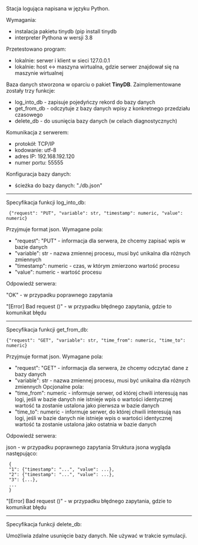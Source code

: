Stacja logująca napisana w języku Python.

Wymagania:
- instalacja pakietu tinydb (pip install tinydb
- interpreter Pythona w wersji 3.8

Przetestowano program:
- lokalnie: serwer i klient w sieci 127.0.0.1
- lokalnie: host <-> maszyna wirtualna, gdzie serwer znajdował się na maszynie wirtualnej

Baza danych stworzona w oparciu o pakiet **TinyDB**.
Zaimplementowane zostały trzy funkcje:
- log_into_db - zapisuje pojedyńczy rekord do bazy danych
- get_from_db - odczytuje z bazy danych wpisy  z konkretnego przedziału czasowego
- delete_db - do usunięcia bazy danych (w celach diagnostycznych)

Komunikacja z serwerem:
- protokół:     TCP/IP
- kodowanie:    utf-8
- adres IP:     192.168.192.120
- numer portu:  55555

Konfiguracja bazy danych:
- ścieżka do bazy danych: "./db.json"

----------------------------------------------------------------------------------------------------------------

Specyfikacja funkcji log_into_db:

     {"request": "PUT", "variable": str, "timestamp": numeric, "value": numeric}

 Przyjmuje format json. Wymagane pola:
 - "request": "PUT" - informacja dla serwera, że chcemy zapisać wpis w bazie danych
 - "variable": str - nazwa zmiennej procesu, musi być unikalna dla różnych zmiennych
 - "timestamp": numeric - czas, w którym zmierzono wartość procesu
 - "value": numeric - wartość procesu
 

 
 Odpowiedź serwera:
 
 "OK" - w przypadku poprawnego zapytania
 
 "[Error] Bad request (<message>)" - w przypadku błędnego zapytania, gdzie <message> to komunikat błędu
 
 ----------------------------------------------------------------------------------------------------------------
 
Specyfikacja funkcji get_from_db:

    {"request": "GET", "variable": str, "time_from": numeric, "time_to": numeric}

 Przyjmuje format json. Wymagane pola:
 - "request": "GET" - informacja dla serwera, że chcemy odczytać dane z bazy danych
 - "variable": str - nazwa zmiennej procesu, musi być unikalna dla różnych zmiennych
 Opcjonalne pola:
 - "time_from": numeric - informuje serwer, od której chwili interesują nas logi, jeśli w bazie danych nie istnieje wpis o wartości identycznej wartość ta zostanie ustalona jako pierwsza w bazie danych
 - "time_to": numeric - informuje serwer, do której chwili interesują nas logi, jeśli w bazie danych nie istnieje wpis o wartości identycznej wartość ta zostanie ustalona jako ostatnia w bazie danych
 
 Odpowiedź serwera:
 
 json - w przypadku poprawnego zapytania
 Struktura jsona wygląda następująco:

     {
     "1": {"timestamp": "...", "value": ...},
     "2": {"timestamp": "...", "value": ...},
     "3": {...},
     ...
     }

 "[Error] Bad request (<message>)" - w przypadku błędnego zapytania, gdzie <message> to komunikat błędu
 
  ----------------------------------------------------------------------------------------------------------------
 
Specyfikacja funkcji delete_db:

Umożliwia zdalne usunięcie bazy danych. Nie używać w trakcie symulacji.

